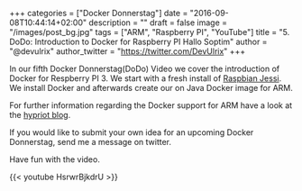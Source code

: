 +++
categories = ["Docker Donnerstag"]
date = "2016-09-08T10:44:14+02:00"
description = ""
draft = false
image = "/images/post_bg.jpg"
tags = ["ARM", "Raspberry PI", "YouTube"]
title = "5. DoDo: Introduction to Docker for Raspberry PI Hallo Soptim"
author = "@devulrix"
author_twitter = "https://twitter.com/DevUlrix"
+++

In our fifth Docker Donnerstag(DoDo) Video we cover the introduction of Docker for Respberry PI 3. We start with a fresh install of [Raspbian Jessi](https://www.raspberrypi.org/downloads/raspbian/). We install Docker and afterwards create our on Java Docker image for ARM.

For further information regarding the Docker support for ARM have a look at the [hypriot blog](http://blog.hypriot.com/).

If you would like to submit your own idea for an upcoming Docker Donnerstag, send me a message on twitter.

Have fun with the video.

{{< youtube HsrwrBjkdrU >}}
<!--more-->
